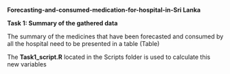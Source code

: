 ****Forecasting-and-consumed-medication-for-hospital-in-Sri Lanka****

**Task 1: Summary of the gathered data**

The summary of the medicines that have been forecasted and consumed by all the hospital need to be presented in a table (Table)

The **Task1_script.R** located in the Scripts folder is used to calculate this new variables
